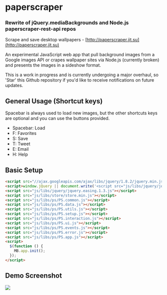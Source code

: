 paperscraper
============

### Rewrite of jQuery.mediaBackgrounds and Node.js paperscraper-rest-api repos

Scrape and save desktop wallpapers - [http://paperscraper.jit.su](http://paperscraper.jit.su)

An experimental JavaScript web app that pull background images from a Google images API or crapes wallpaper sites via Node.js (currently broken) and presents the images in a sideshow format.

This is a work in progress and is currently undergoing a major overhaul, so 'Star' this Github repository if you'd like to receive notifications on future updates.

## General Usage (Shortcut keys)

Spacebar is always used to load new images, but the other shortcuts keys are optional and you can use the buttons provided.

* Spacebar: Load
* F: Favorites
* S: Save
* T: Tweet
* E: Email
* H: Help

## Basic Setup

```html
<script src="//ajax.googleapis.com/ajax/libs/jquery/1.8.2/jquery.min.js"></script>
<script>window.jQuery || document.write('<script src="js/libs/jquery/jquery.js"><\/script>')</script>
<script src="js/libs/jquery/jquery.easing.1.3.js"></script>
<script src="js/libs/store/store.min.js"></script>
<script src="js/libs/ps/PS.common.js"></script>
<script src="js/libs/ps/PS.data.js"></script>
<script src="js/libs/ps/PS.utils.js"></script>
<script src="js/libs/ps/PS.setup.js"></script>
<script src="js/libs/ps/PS.interaction.js"></script>
<script src="js/libs/ps/PS.ui.js"></script>
<script src="js/libs/ps/PS.events.js"></script>
<script src="js/libs/ps/PS.error.js"></script>
<script src="js/libs/ps/PS.app.js"></script>
<script>
  $(function () {
    MB.app.init();
  });
</script>
```

## Demo Screenshot

<img src="https://raw.github.com/icodejs/paperscraper/master/public/img/screenshot.png"/>